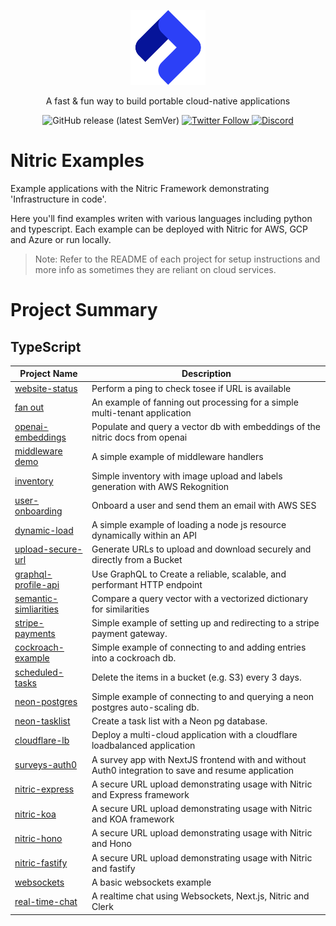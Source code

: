 <p align="center">
  <a href="https://nitric.io">
    <img src="https://raw.githubusercontent.com/nitrictech/nitric/main/docs/assets/nitric-logo.svg" width="120" alt="Nitric Logo"/>
  </a>
</p>

<p align="center">
  A fast & fun way to build portable cloud-native applications
</p>

<p align="center">
  <img alt="GitHub release (latest SemVer)" src="https://img.shields.io/github/v/release/nitrictech/nitric?sort=semver">
  <a href="https://twitter.com/nitric_io">
    <img alt="Twitter Follow" src="https://img.shields.io/twitter/follow/nitric_io?label=Follow&style=social">
  </a>
  <a href="https://discord.gg/Webemece5C"><img alt="Discord" src="https://img.shields.io/discord/955259353043173427?label=discord"></a>
</p>

# Nitric Examples

Example applications with the Nitric Framework demonstrating 'Infrastructure in code'.

Here you'll find examples writen with various languages including python and typescript. Each example can be deployed with Nitric for AWS, GCP and Azure or run locally.

> Note: Refer to the README of each project for setup instructions and more info as sometimes they are reliant on cloud services.

# Project Summary

## TypeScript

| Project Name                                      | Description                                                                                         |
| ------------------------------------------------- | --------------------------------------------------------------------------------------------------- |
| [website-status](./website-status/)               | Perform a ping to check tosee if URL is available                                                   |
| [fan out](./fan-out/)                             | An example of fanning out processing for a simple multi-tenant application                          |
| [openai-embeddings](./openai-embeddings/)         | Populate and query a vector db with embeddings of the nitric docs from openai                       |
| [middleware demo](./middleware-demo/)             | A simple example of middleware handlers                                                             |
| [inventory](./product-inventory/)                 | Simple inventory with image upload and labels generation with AWS Rekognition                       |
| [user-onboarding](./user-onboarding/)             | Onboard a user and send them an email with AWS SES                                                  |
| [dynamic-load](./dynamic-load/)                   | A simple example of loading a node js resource dynamically within an API                            |
| [upload-secure-url](./upload-secure-url/)         | Generate URLs to upload and download securely and directly from a Bucket                            |
| [graphql-profile-api](./profile-api-graphql/)     | Use GraphQL to Create a reliable, scalable, and performant HTTP endpoint                            |
| [semantic-simliarities](./semantic-simliarities/) | Compare a query vector with a vectorized dictionary for similarities                                |
| [stripe-payments](./stripe-payments/)             | Simple example of setting up and redirecting to a stripe payment gateway.                           |
| [cockroach-example](./cockroach-example/)         | Simple example of connecting to and adding entries into a cockroach db.                             |
| [scheduled-tasks](./scheduled-tasks/)             | Delete the items in a bucket (e.g. S3) every 3 days.                                                |
| [neon-postgres](./neon/)                          | Simple example of connecting to and querying a neon postgres auto-scaling db.                       |
| [neon-tasklist](./neon-tasklist/)                 | Create a task list with a Neon pg database.                                                         |
| [cloudflare-lb](./cloudflare-lb/)                 | Deploy a multi-cloud application with a cloudflare loadbalanced application                         |
| [surveys-auth0](./surveys-auth0/)                 | A survey app with NextJS frontend with and without Auth0 integration to save and resume application |
| [nitric-express](./nitric-express/)               | A secure URL upload demonstrating usage with Nitric and Express framework                           |
| [nitric-koa](./nitric-koa/)                       | A secure URL upload demonstrating usage with Nitric and KOA framework                               |
| [nitric-hono](./nitric-hono/)                     | A secure URL upload demonstrating usage with Nitric and Hono                                        |
| [nitric-fastify](./nitric-fastify/)               | A secure URL upload demonstrating usage with Nitric and fastify                                     |
| [websockets](./websockets/)                       | A basic websockets example                                                                          |
| [real-time-chat](./realtime-chat-app/)            | A realtime chat using Websockets, Next.js, Nitric and Clerk                                         |
